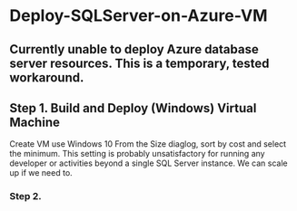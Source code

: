 # Deploy-SQLServer-on-Azure-VM

Currently unable to deploy Azure database server resources. This is a temporary, tested workaround.
-----

## Step 1. Build and Deploy (Windows) Virtual Machine

Create VM use Windows 10
From the Size diaglog, sort by cost and select the minimum. This setting is probably unsatisfactory
for running any developer or activities beyond a single SQL Server instance.  We can scale up if we need to.



### Step 2. 


